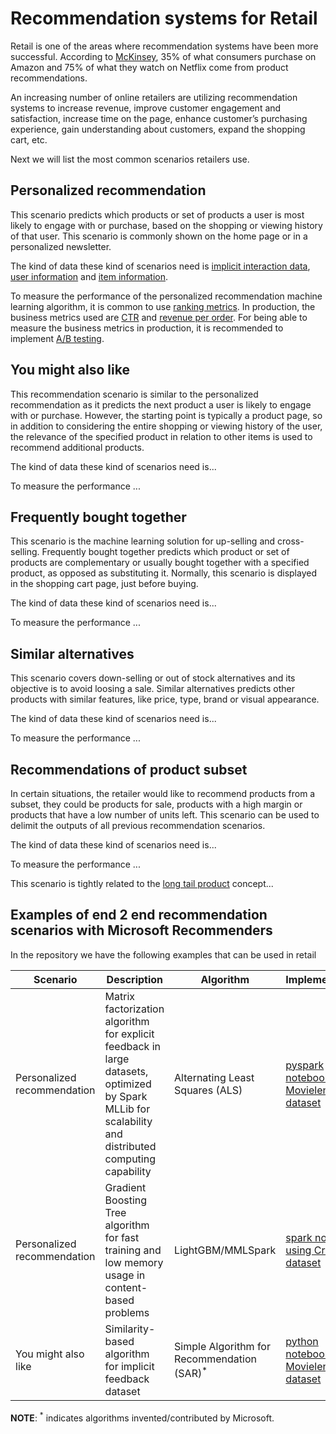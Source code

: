 # Recommendation systems for Retail

Retail is one of the areas where recommendation systems have been more successful. According to [McKinsey](https://www.mckinsey.com/industries/retail/our-insights/how-retailers-can-keep-up-with-consumers#), 35% of what consumers purchase on Amazon and 75% of what they watch on Netflix come from product recommendations.

An increasing number of online retailers are utilizing recommendation systems to increase revenue, improve customer engagement and satisfaction, increase time on the page, enhance customer’s purchasing experience, gain understanding about customers, expand the shopping cart, etc.

Next we will list the most common scenarios retailers use.

## Personalized recommendation

This scenario predicts which products or set of products a user is most likely to engage with or purchase, based on the shopping or viewing history of that user. This scenario is commonly shown on the home page or in a personalized newsletter.

The kind of data these kind of scenarios need is [implicit interaction data](../GLOSSARY.md), [user information](../GLOSSARY.md) and [item information](../GLOSSARY.md).

To measure the performance of the personalized recommendation machine learning algorithm, it is common to use [ranking metrics](../GLOSSARY.md). In production, the business metrics used are [CTR](../GLOSSARY.md) and [revenue per order](../GLOSSARY.md). For being able to measure the business metrics in production, it is recommended to implement [A/B testing](../GLOSSARY.md).


## You might also like

This recommendation scenario is similar to the personalized recommendation as it predicts the next product a user is likely to engage with or purchase. However, the starting point is typically a product page, so in addition to considering the entire shopping or viewing history of the user, the relevance of the specified product in relation to other items is used to recommend additional products.

The kind of data these kind of scenarios need is...

To measure the performance ...


## Frequently bought together

This scenario is the machine learning solution for up-selling and cross-selling. Frequently bought together predicts which product or set of products are complementary or usually bought together with a specified product, as opposed as substituting it. Normally, this scenario is displayed in the shopping cart page, just before buying.

The kind of data these kind of scenarios need is...

To measure the performance ...

## Similar alternatives

This scenario covers down-selling or out of stock alternatives and its objective is to avoid loosing a sale. Similar alternatives predicts other products with similar features, like price, type, brand or visual appearance.

The kind of data these kind of scenarios need is...

To measure the performance ...

## Recommendations of product subset

In certain situations, the retailer would like to recommend products from a subset, they could be products for sale, products with a high margin or products that have a low number of units left. This scenario can be used to delimit the outputs of all previous recommendation scenarios. 

The kind of data these kind of scenarios need is...

To measure the performance ...

This scenario is tightly related to the [long tail product](../GLOSSARY.md) concept...


## Examples of end 2 end recommendation scenarios with Microsoft Recommenders

In the repository we have the following examples that can be used in retail

| Scenario | Description | Algorithm | Implementation |
|----------|-------------|-----------|----------------|
| Personalized recommendation |  Matrix factorization algorithm for explicit feedback in large datasets, optimized by Spark MLLib for scalability and distributed computing capability | Alternating Least Squares (ALS) | [pyspark notebook using Movielens dataset](https://github.com/microsoft/recommenders/blob/staging/notebooks/00_quick_start/als_movielens.ipynb) |
| Personalized recommendation | Gradient Boosting Tree algorithm for fast training and low memory usage in content-based problems | LightGBM/MMLSpark | [spark notebook using Criteo dataset](https://github.com/microsoft/recommenders/blob/staging/notebooks/02_model/mmlspark_lightgbm_criteo.ipynb) |
| You might also like | Similarity-based algorithm for implicit feedback dataset | Simple Algorithm for Recommendation (SAR)<sup>*</sup> | [python notebook using Movielens dataset](notebooks/00_quick_start/sar_movielens.ipynb) |

**NOTE**: <sup>*</sup> indicates algorithms invented/contributed by Microsoft.


